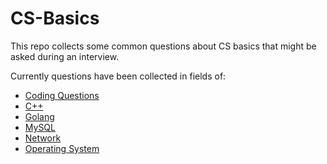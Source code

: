 # CS-Basics

This repo collects some common questions about CS basics that might be asked during an interview.

Currently questions have been collected in fields of:

- [Coding Questions](https://github.com/HBourne/CS-Basics/blob/master/coding.md)
- [C++](https://github.com/HBourne/CS-Basics/blob/master/cpp.md)
- [Golang](https://github.com/HBourne/CS-Basics/blob/master/go.md)
- [MySQL](https://github.com/HBourne/CS-Basics/blob/master/mysql.md)
- [Network](https://github.com/HBourne/CS-Basics/blob/master/network.md)
- [Operating System](https://github.com/HBourne/CS-Basics/blob/master/operating_system.md)
